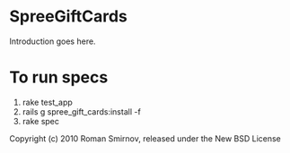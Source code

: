 SpreeGiftCards
==============

Introduction goes here.


To run specs
=======

1. rake test_app
1. rails g spree_gift_cards:install -f
1. rake spec


Copyright (c) 2010 Roman Smirnov, released under the New BSD License
